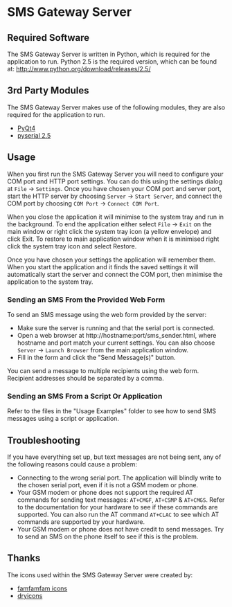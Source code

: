 # SMS Gateway Server

## Required Software
The SMS Gateway Server is written in Python, which is required for the application to run. Python 2.5 is the required version, which can be found at: http://www.python.org/download/releases/2.5/

## 3rd Party Modules
The SMS Gateway Server makes use of the following modules, they are also required for the application to run.

- [PyQt4](http://www.riverbankcomputing.co.uk/software/pyqt/download)
- [pyserial 2.5](http://sourceforge.net/projects/pyserial/files/)

## Usage
When you first run the SMS Gateway Server you will need to configure your COM port and HTTP port settings. You can do this using the settings dialog at `File` -> `Settings`. Once you have chosen your COM port and server port, start the HTTP server by choosing `Server` -> `Start Server`, and connect the COM port by choosing `COM Port` -> `Connect COM Port`.

When you close the application it will minimise to the system tray and run in the background. To end the application either select `File` -> `Exit` on the main window or right click the system tray icon (a yellow envelope) and click Exit. To restore to main application window when it is minimised right click the system tray icon and select Restore.

Once you have chosen your settings the application will remember them. When you start the application and it finds the saved settings it will automatically start the server and connect the COM port, then minimise the application to the system tray.

### Sending an SMS From the Provided Web Form
To send an SMS message using the web form provided by the server:

- Make sure the server is running and that the serial port is connected.
- Open a web browser at http://hostname:port/sms_sender.html, where hostname and port match your current settings. You can also choose `Server` -> `Launch Browser` from the main application window.
- Fill in the form and click the "Send Message(s)" button.

You can send a message to multiple recipients using the web form. Recipient addresses should be separated by a comma.

### Sending an SMS From a Script Or Application
Refer to the files in the "Usage Examples" folder to see how to send SMS
messages using a script or application.

## Troubleshooting
If you have everything set up, but text messages are not being sent, any of the following reasons could cause a problem:

- Connecting to the wrong serial port. The application will blindly write to the chosen serial port, even if it is not a GSM modem or phone.
- Your GSM modem or phone does not support the required AT commands for sending text messages: `AT+CMGF`, `AT+CSMP` & `AT+CMGS`. Refer to the documentation for your hardware to see if these commands are supported. You can also run the AT command `AT+CLAC` to see which AT commands are supported by your hardware.
- Your GSM modem or phone does not have credit to send messages. Try to send an SMS on the phone itself to see if this is the problem.

## Thanks
The icons used within the SMS Gateway Server were created by:
  * [famfamfam icons](http://www.famfamfam.com/)
  * [dryicons](http://dryicons.com/)
